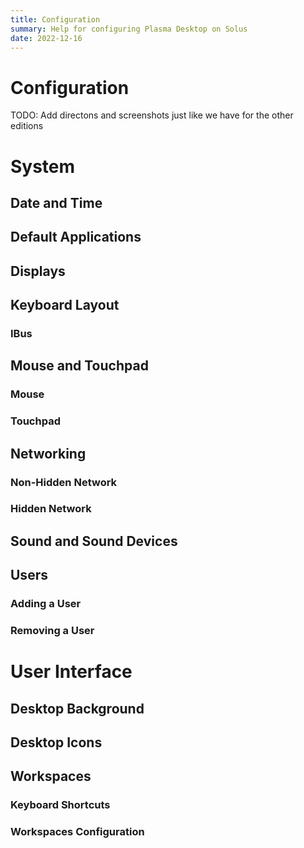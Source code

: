 ```yaml
---
title: Configuration
summary: Help for configuring Plasma Desktop on Solus
date: 2022-12-16
---
```


# Configuration

TODO: Add directons and screenshots just like we have for the other editions

# System

## Date and Time

## Default Applications

## Displays

## Keyboard Layout

### IBus

## Mouse and Touchpad

### Mouse

### Touchpad

## Networking

### Non-Hidden Network

### Hidden Network

## Sound and Sound Devices

## Users

### Adding a User

### Removing a User



# User Interface

## Desktop Background

## Desktop Icons

## Workspaces

### Keyboard Shortcuts

### Workspaces Configuration
